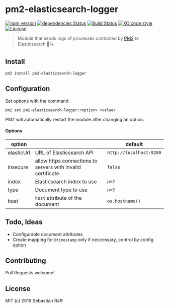 # pm2-elasticsearch-logger

[![npm version](https://badge.fury.io/js/pm2-elasticsearch-logger.svg)](https://badge.fury.io/js/pm2-elasticsearch-logger) 
[![dependencies Status](https://david-dm.org/hobbyquaker/pm2-elasticsearch-logger/status.svg)](https://david-dm.org/hobbyquaker/pm2-elasticsearch-logger)
[![Build Status](https://travis-ci.org/hobbyquaker/pm2-elasticsearch-logger.svg?branch=master)](https://travis-ci.org/hobbyquaker/pm2-elasticsearch-logger)
[![XO code style](https://img.shields.io/badge/code_style-XO-5ed9c7.svg)](https://github.com/sindresorhus/xo)
[![License][mit-badge]][mit-url]

> Module that sends logs of processes controlled by [PM2](https://pm2.io) to Elasticsearch 📒🔍


## Install

`pm2 install pm2-elasticsearch-logger`


## Configuration

Set options with the command

`pm2 set pm2-elasticsearch-logger:<option> <value>`

PM2 will automatically restart the module after changing an option.

#### Options

| option |           | default |
| ------ | --------- | ------- |
| elasticUrl | URL of Elasticsearch API | `http://localhost:9200` |
| insecure | allow https connections to servers with invalid certificate | `false` |
| index | Elasticsearch index to use | `pm2` |
| type | Document type to use | `pm2` |
| host | `host` attribute of the document | `os.hostname()` |


## Todo, Ideas

* Configurable document attributes
* Create mapping for `@timestamp` only if neccessary, control by config option


## Contributing

Pull Requests welcome!


## License

MIT (c) 2019 Sebastian Raff

[mit-badge]: https://img.shields.io/badge/License-MIT-blue.svg?style=flat
[mit-url]: LICENSE
